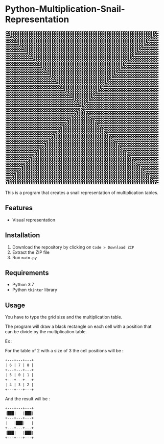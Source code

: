 # Python-Multiplication-Snail-Representation
![Preview image](./preview/preview.jpg)

This is a program that creates a snail representation of multiplication tables.
## Features
- Visual representation
## Installation
1. Download the repository by clicking on `Code > Download ZIP`
2. Extract the ZIP file
3. Run `main.py`
## Requirements
- Python 3.7
- Python `tkinter` library
## Usage
You have to type the grid size and the multiplication table.

The program will draw a black rectangle on each cell with a position that can be divide by the multiplication table.

Ex :

For the table of 2 with a size of 3 the cell positions will be :
```
+---+---+---+
| 6 | 7 | 8 |
+---+---+---+
| 5 | 0 | 1 |
+---+---+---+
| 4 | 3 | 2 |
+---+---+---+
```
And the result will be :
```
+---+---+---+
|███|   |███|
+---+---+---+
|   |███|   |
+---+---+---+
|███|   |███|
+---+---+---+
```